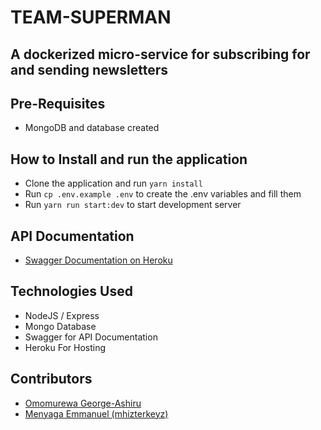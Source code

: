 # TEAM-SUPERMAN

## A dockerized micro-service for subscribing for and sending newsletters

## Pre-Requisites

- MongoDB and database created

## How to Install and run the application

- Clone the application and run `yarn install`
- Run `cp .env.example .env` to create the .env variables and fill them
- Run `yarn run start:dev` to start development server

## API Documentation

- [Swagger Documentation on Heroku]()

## Technologies Used

- NodeJS / Express
- Mongo Database
- Swagger for API Documentation
- Heroku For Hosting

## Contributors

- [Omomurewa George-Ashiru](https://github.com/murewaashiru)
- [Menyaga Emmanuel (mhizterkeyz)](https://github.com/mhizterkeyz)
